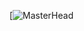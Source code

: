 [![MasterHead](http://encrypted-tbn0.gstatic.com/images?q=tbn:ANd9GcQPwNXh38bX2e6oQmKefsSekGIwtaWEdB6Yrsvhx4y_MQ&s=10)
